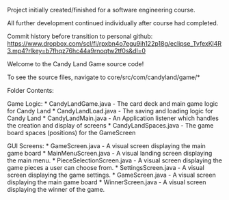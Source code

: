 Project initially created/finished for a software engineering course.

All further development continued individually after course had completed.

Commit history before transition to personal github: https://www.dropbox.com/scl/fi/rpxbn4o7egu9ih122p18g/eclipse_TvfexKl4R3.mp4?rlkey=b7fhqz76hc44a9rnoqtw2tf0s&dl=0

Welcome to the Candy Land Game source code!

To see the source files, navigate to core/src/com/candyland/game/*

Folder Contents:

Game Logic:
	* CandyLandGame.java - The card deck and main game logic for Candy Land
	* CandyLandLoad.java - The saving and loading logic for Candy Land
	* CandyLandMain.java - An Application listener which handles the creation and display of screens
	* CandyLandSpaces.java - The game board spaces (positions) for the GameScreen

GUI Screens:
	* GameScreen.java - A visual screen displaying the main game board
	* MainMenuScreen.java - A visual landing screen displaying the main menu.
	* PieceSelectionScreen.java - A visual screen displaying the game pieces a user can choose from.
	* SettingsScreen.java - A visual screen displaying the game settings.
	* GameScreen.java - A visual screen displaying the main game board
	* WinnerScreen.java - A visual screen displaying the winner of the game.
